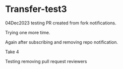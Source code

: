 # Transfer-test3

04Dec2023 testing PR created from fork notifications.

Trying one more time.

Again after subscribing and removing repo notification.

Take 4

Testing removing pull request reviewers
